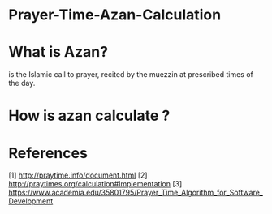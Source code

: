 # Prayer-Time-Azan-Calculation

# What is Azan?
is the Islamic call to prayer, recited by the muezzin at prescribed times of the day. 

# How is azan calculate ?




# References
[1] http://praytime.info/document.html
[2] http://praytimes.org/calculation#Implementation
[3] https://www.academia.edu/35801795/Prayer_Time_Algorithm_for_Software_Development
